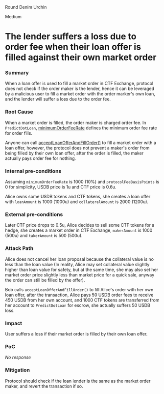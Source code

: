 Round Denim Urchin

Medium

# The lender suffers a loss due to order fee when their loan offer is filled against their own market order

### Summary

When a loan offer is used to fill a market order in CTF Exchange, protocol does not check if the order maker is the lender, hence it can be leveraged by a malicious user to fill a market order with the order marker's own loan, and the lender will suffer a loss due to the order fee.

### Root Cause

When a market order is filled, the order maker is charged order fee. In `PredictDotLoan`, [minimumOrderFeeRate](https://github.com/sherlock-audit/2024-09-predict-fun/blob/main/predict-dot-loan/contracts/PredictDotLoan.sol#L142) defines the minimum order fee rate for order fills.

Anyone can call [acceptLoanOfferAndFillOrder()](https://github.com/sherlock-audit/2024-09-predict-fun/blob/main/predict-dot-loan/contracts/PredictDotLoan.sol#L214-L217) to fill a market order with a loan offer, however, the protocol does not prevent a maker's order from being filled by their own loan offer, after the order is filled, the maker actually pays order fee for nothing.

### Internal pre-conditions

Assuming `minimumOrderFeeRate` is 1000 (10%) and `protocolFeeBasisPoints` is 0 for simplicity, USDB price is 1u and CTF price is 0.6u.

Alice owns some USDB tokens and CTF tokens, she creates a loan offer with `loanAmount` is 1000 (1000u) and `collateralAmount` is 2000 (1200u). 

### External pre-conditions

Later CTF price drops to 0.5u, Alice decides to sell some CTF tokens for a hedge, she creates a market order in CTF Exchange, `makerAmount` is 1000 (500u) and `takerAmount` is 500 (500u). 

### Attack Path

Alice does not cancel her loan proposal because the collateral value is no less than the loan value (In reality, Alice may set collateral value slightly higher than loan value for safety, but at the same time, she may also set her market order price slightly less than market price for a quick sale, anyway the order can still be filled by the offer). 

Bob calls `acceptLoanOfferAndFillOrder()` to fill Alice's order with her own loan offer, after the transaction, Alice pays 50 USDB order fees to receive 450 USDB from her own account, and 1000 CTF tokens are transferred from her account to `PredictDotLoan` for escrow, she actually suffers 50 USDB loss.

### Impact

User suffers a loss if their market order is filled by their own loan offer.

### PoC

_No response_

### Mitigation

Protocol should check if the loan lender is the same as the market order maker, and revert the transaction if so.